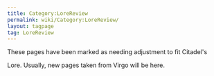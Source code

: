 ```yaml
---
title: Category:LoreReview
permalink: wiki/Category:LoreReview/
layout: tagpage
tag: LoreReview
---
```


These pages have been marked as needing adjustment to fit Citadel's
Lore. Usually, new pages taken from Virgo will be here.
